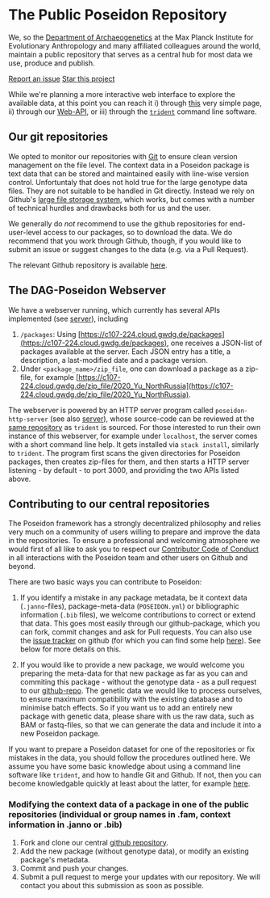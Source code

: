# The Public Poseidon Repository

We, so the [Department of Archaeogenetics](https://www.eva.mpg.de/archaeogenetics/index.html) at the Max Planck Institute for Evolutionary Anthropology and many affiliated colleagues around the world, maintain a public repository that serves as a central hub for most data we use, produce and publish.

<a class="github-button" href="https://github.com/poseidon-framework/published_data/issues" data-icon="octicon-issue-opened" data-show-count="true" aria-label="Issue poseidon-framework/published_data on GitHub">Report an issue</a>
<a class="github-button" href="https://github.com/poseidon-framework/published_data" data-icon="octicon-star" data-show-count="true" aria-label="Star poseidon-framework/published_data on GitHub">Star this project</a>

While we're planning a more interactive web interface to explore the available data, at this point you can reach it i) through [this](https://poseidon-framework.github.io/published_data/) very simple page, ii) through our [Web-API](#the-dag-poseidon-webserver), or iii) through the [`trident`](trident#fetch-command) command line software.

## Our git repositories

We opted to monitor our repositories with [Git](https://git-scm.com) to ensure clean version management on the file level. The context data in a Poseidon package is text data that can be stored and maintained easily with line-wise version control. Unfortuntaly that does not hold true for the large genotype data files. They are not suitable to be handled in Git directly. Instead we rely on Github's [large file storage system](https://docs.github.com/en/repositories/working-with-files/managing-large-files/about-large-files-on-github), which works, but comes with a number of technical hurdles and drawbacks both for us and the user.

We generally do _not_ recommend to use the github repositories for end-user-level access to our packages, so to download the data. We do recommend that you work through Github, though, if you would like to submit an issue or suggest changes to the data (e.g. via a 
Pull Request).

The relevant Github repository is available [here](https://github.com/poseidon-framework/published_data).

## The DAG-Poseidon Webserver

We have a webserver running, which currently has several APIs implemented (see [server](server)), including

1. `/packages`: Using [https://c107-224.cloud.gwdg.de/packages](https://c107-224.cloud.gwdg.de/packages), one receives a JSON-list of packages available at the server. Each JSON entry has a title, a description, a last-modified date and a package version.
2. Under `<package_name>/zip_file`, one can download a package as a zip-file, for example [https://c107-224.cloud.gwdg.de/zip_file/2020_Yu_NorthRussia](https://c107-224.cloud.gwdg.de/zip_file/2020_Yu_NorthRussia).

The webserver is powered by an HTTP server program called `poseidon-http-server` (see also [server](server)), whose source-code can be reviewed at the [same repository](https://github.com/poseidon-framework/poseidon-hs) as `trident` is sourced. For those interested to run their own instance of this webserver, for example under `localhost`, the server comes with a short command line help. It gets installed via `stack install`, similarly to `trident`. The program first scans the given directories for Poseidon packages, then creates zip-files for them, and then starts a HTTP server listening - by default - to port 3000, and providing the two APIs listed above.

## Contributing to our central repositories

The Poseidon framework has a strongly decentralized philosophy and relies very much on a community of users willing to prepare and improve the data in the repositories. To ensure a professional and welcoming atmosphere we would first of all like to ask you to respect our [Contributor Code of Conduct](conduct.md) in all interactions with the Poseidon team and other users on Github and beyond.

There are two basic ways you can contribute to Poseidon:

1) If you identify a mistake in any package metadata, be it context data (`.janno`-files), package-meta-data (`POSEIDON.yml`) or bibliographic information (`.bib` files), we welcome contributions to correct or extend that data. This goes most easily through our github-package, which you can fork, commit changes and ask for Pull requests. You can also use the [issue tracker](https://github.com/poseidon-framework/published_data/issues) on github (for which you can find some help [here](https://lab.github.com/githubtraining/introduction-to-github)). See below for more details on this.

2) If you would like to provide a new package, we would welcome you preparing the meta-data for that new package as far as you can and commiting this package - without the genotype data - as a pull request to our [github-repo](https://github.com/poseidon-framework/published_data). The genetic data we would like to process ourselves, to ensure maximum compatibility with the existing database and to minimise batch effects. So if you want us to add an entirely new package with genetic data, please share with us the raw data, such as BAM or fastq-files, so that we can generate the data and include it into a new Poseidon package.

If you want to prepare a Poseidon dataset for one of the repositories or fix mistakes in the data, you should follow the procedures outlined here. We assume you have some basic knowledge about using a command line software like `trident`, and how to handle Git and Github. If not, then you can become knowledgable quickly at least about the latter, for example [here](https://lab.github.com/githubtraining/introduction-to-github).


### Modifying the context data of a package in one of the public repositories (individual or group names in .fam, context information in .janno or .bib) 

1. Fork and clone our central [github repository](https://github.com/poseidon-framework/published_data).
2. Add the new package (without genotype data), or modify an existing package's metadata.
3. Commit and push your changes.
4. Submit a pull request to merge your updates with our repository. We will contact you about this submission as soon as possible.
